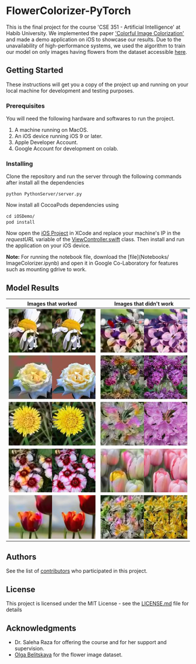 # FlowerColorizer-PyTorch

This is the final project for the course 'CSE 351 - Artificial Intelligence' at Habib University. We implemented the paper ['Colorful Image Colorization'](https://arxiv.org/abs/1603.08511) and made a demo application on iOS to showcase our results. Due to the unavailability of high-performance systems, we used the algorithm to train our model on only images having flowers from the dataset accessible [here](https://drive.google.com/open?id=1WyX-Noc5hz6PF8BPEPdfiglJs3ee9rKY).

## Getting Started

These instructions will get you a copy of the project up and running on your local machine for development and testing purposes.

### Prerequisites

You will need the following hardware and softwares to run the project.

1. A machine running on MacOS.
2. An iOS device running iOS 9 or later.
3. Apple Developer Account.
4. Google Account for development on colab.


### Installing

Clone the repository and run the server through the following commands after install all the dependencies

```
python PythonServer/server.py
```

Now install all CocoaPods dependencies using 

```
cd iOSDemo/
pod install 
```

Now open the [iOS Project](iOSDemo/MLProject.xcworkspace) in XCode and replace your machine's IP in the *requestURL* variable of the [ViewController.swift](iOSDemo/ViewController.swift) class. Then install and run the application on your iOS device.

**Note:** For running the notebook file, download the [file](Notebooks/
ImageColorizer.ipynb) and open it in Google Co-Laboratory for features such as mounting gdrive to work.

## Model Results


| **Images that worked** |  **Images that didn't work** |
| :-------------: |:-------------:|
| ![Worked Sample 1](ModelResults/Worked1.jpg) | ![Poor Performance Sample 1](ModelResults/N-Worked1.jpg) |
| ![Worked Sample 2](ModelResults/Worked2.jpg) | ![Poor Performance Sample 2](ModelResults/N-Worked2.jpg) |
| ![Worked Sample 3](ModelResults/Worked3.jpg) | ![Poor Performance Sample 3](ModelResults/N-Worked3.jpg) |
| ![Worked Sample 4](ModelResults/Worked4.jpg) | ![Poor Performance Sample 4](ModelResults/N-Worked4.jpg) |
| ![Worked Sample 5](ModelResults/Worked5.jpg) | ![Poor Performance Sample 5](ModelResults/N-Worked5.jpg) |

## Authors

See the list of [contributors](https://github.com/your/project/contributors) who participated in this project.

## License

This project is licensed under the MIT License - see the [LICENSE.md](LICENSE.md) file for details

## Acknowledgments

* Dr. Saleha Raza for offering the course and for her support and supervision.
* [Olga Belitskaya](https://www.kaggle.com/olgabelitskaya/the-dataset-of-flower-images) for the flower image dataset.